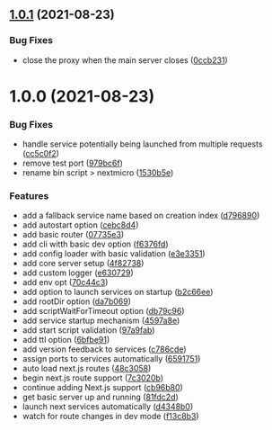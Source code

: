 ## [1.0.1](https://github.com/alexandermendes/next-micro/compare/v1.0.0...v1.0.1) (2021-08-23)


### Bug Fixes

* close the proxy when the main server closes ([0ccb231](https://github.com/alexandermendes/next-micro/commit/0ccb2313cd4b32d30c28b17d53121133fe3332e2))

# 1.0.0 (2021-08-23)


### Bug Fixes

* handle service potentially being launched from multiple requests ([cc5c0f2](https://github.com/alexandermendes/next-micro/commit/cc5c0f2bbe7d70c813e650ac7f9105aec1fa7410))
* remove test port ([979bc6f](https://github.com/alexandermendes/next-micro/commit/979bc6f6541e8f81b38ce4fdbb1296e7bce3af12))
* rename bin script > nextmicro ([1530b5e](https://github.com/alexandermendes/next-micro/commit/1530b5e03f4d953e03783ac63a8629e57874ff96))


### Features

* add a fallback service name based on creation index ([d796890](https://github.com/alexandermendes/next-micro/commit/d7968900c7aa7784d8debb8ccd2186887a6c6ac8))
* add autostart option ([cebc8d4](https://github.com/alexandermendes/next-micro/commit/cebc8d4428a58e6b3810f01633881060cf37f118))
* add basic router ([07735e3](https://github.com/alexandermendes/next-micro/commit/07735e334af6220a34acfa583ad0e06e31165878))
* add cli witth basic dev option ([f6376fd](https://github.com/alexandermendes/next-micro/commit/f6376fdc49b192b6c85f684a2c39a18bd6b829a9))
* add config loader with basic validation ([e3e3351](https://github.com/alexandermendes/next-micro/commit/e3e3351964d5c612925371dacc696b4ffaa73934))
* add core server setup ([4f82738](https://github.com/alexandermendes/next-micro/commit/4f8273844d37037818f7c07608488aa66ebf4245))
* add custom logger ([e630729](https://github.com/alexandermendes/next-micro/commit/e630729ce8be5dcfb88ffde458732f25bcf0ff7a))
* add env opt ([70c44c3](https://github.com/alexandermendes/next-micro/commit/70c44c3550d38a247683219ea0dc423fc6717446))
* add option to launch services on startup ([b2c66ee](https://github.com/alexandermendes/next-micro/commit/b2c66ee39bcf1612fcf112e8ac3e1a87a5bc5bcb))
* add rootDir option ([da7b069](https://github.com/alexandermendes/next-micro/commit/da7b0698cf413c73bfb227d00d886bb656e9b833))
* add scriptWaitForTimeout option ([db79c96](https://github.com/alexandermendes/next-micro/commit/db79c965d9a54044a7d68fd239a5b8af19b0e929))
* add service startup mechanism ([4597a8e](https://github.com/alexandermendes/next-micro/commit/4597a8ef4609cefb4cf2955236e846b57dba0226))
* add start script validation ([97a9fab](https://github.com/alexandermendes/next-micro/commit/97a9fab9bc38a6df39a7519cca07e8d05cc97442))
* add ttl option ([6bfbe91](https://github.com/alexandermendes/next-micro/commit/6bfbe9191c51f0253687b5c524d4d1de7445e6b2))
* add version feedback to services ([c786cde](https://github.com/alexandermendes/next-micro/commit/c786cde09af37b6aae7d55d2d9f06b154436f88d))
* assign ports to services automatically ([6591751](https://github.com/alexandermendes/next-micro/commit/65917512ede0e3afe3509873cf47dc56e6f2d025))
* auto load next.js routes ([48c3058](https://github.com/alexandermendes/next-micro/commit/48c30582596708ed485139a99b5d9b04e99b65ff))
* begin next.js route support ([7c3020b](https://github.com/alexandermendes/next-micro/commit/7c3020bb7d521a37ef7370f9528643e087b383f5))
* continue adding Next.js support ([cb96b80](https://github.com/alexandermendes/next-micro/commit/cb96b80327da809f0abcabedca4cb0aff57dfb5f))
* get basic server up and running ([81fdc2d](https://github.com/alexandermendes/next-micro/commit/81fdc2de0cf6c4521182494723d508169a6ae26c))
* launch next services automatically ([d4348b0](https://github.com/alexandermendes/next-micro/commit/d4348b0a282ace6f425bc464f0d630d1c61926f9))
* watch for route changes in dev mode ([f13c8b3](https://github.com/alexandermendes/next-micro/commit/f13c8b35596f62551ac84b698f08686f297b197e))
